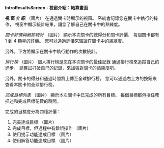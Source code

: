 **IntroResultsScreen - 視窗介紹：結算畫面**

**視 窗 介 紹**
（圖片）
在通過關卡時顯示的視窗。
系統會記錄您在關卡中執行的操作，
視窗中顯示統計結果，讓您了解自己在關卡中的熟練度。

*關卡評價與細節統計*
（圖片）
顯示本次關卡的總得分和關卡評價，
每個關卡都有 1 到 4 顆星的評價。
您可以通過評價來驗證在關卡中的熟練度。

另外，下方將顯示在關卡中執行動作的次數統計。

*排行榜*
（圖片）
個人排行榜是您在本次關卡的最佳記錄
通過排行榜來追蹤自己的進步，
請嘗試打破自己的記錄，來加強對關卡的熟練度吧。

另外，關卡的得分和通過時間將上傳至全球排行榜。
您可以通過右上方的按鈕來查看本關卡的全球排行榜。

*完成目標列表*
（圖片）
顯示本次關卡中已完成的所有目標。
每個目標都包括任務描述和完成目標花費的時間。

完成的目標會分為四種評價：
1. 完美達成目標
（圖片）
2. 完成目標，但過程中有錯誤操作
（圖片）
3. 使用提示功能達成目標
（圖片）
4. 使用解答功能達成目標
（圖片）
